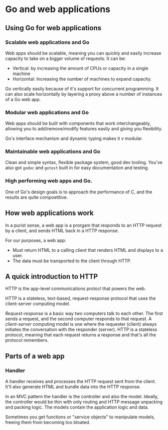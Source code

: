 # Go and web applications

## Using Go for web applications

### Scalable web applications and Go

Web apps should be scalable, meaning you can quickly and easily increase capacity to take on a bigger volume of requests. It can be:

- Vertical: by increasing the amount of CPUs or capacity in a single machine
- Horizontal: Increasing the number of machines to expand capacity.

Go vertically easily because of it's support for concurrent programming. It can also scale horizontally by layering a proxy above a number of instances of a Go web app.

### Modular web applications and Go

Web apps should be built with components that work interchangeably, allowing you to add/remove/modify features easily and giving you flexibility.

Go's interface mechanism and dynamic typing makes it v modular.

### Maintainable web applications and Go

Clean and simple syntax, flexible package system, good dev tooling. You've also got `godoc` and `gotest` built in for easy documentation and testing.

### High performing web apps and Go.

One of Go's design goals is to approach the performance of C, and the results are quite compoetitive.

## How web applications work
In a purist sense, a web app is a prorgam that responds to an HTTP request by a client, and sends HTML back in a HTTP response.

For our purposes, a web app:

- Must return HTML to a calling client that renders HTML and displays to a user.
- The data must be transported to the client through HTTP.

## A quick introduction to HTTP

HTTP is the app-level communications protocl that powers the web.

HTTP is a stateless, text-based, request-response protocol that uses the client-server computing model.

*Request-response* is a basic way two computers talk to each other. The first sends a request, and the second computer responds to that request. 
A *client-server* computing model is one where the requester (client) always initiates the conversation with the responder (server).
HTTP is a stateless protocol, meaning that each request returns a response and that's all the protocol remembers. 

## Parts of a web app

### Handler

A handler receives and processes the HTTP request sent from the client. It'll also generate HTML and bundle data into the HTTP response.

In an MVC pattern the handler is the controller and also the model. Ideally, the controller would be thin with only routing and HTTP message unpacking and packing logic. The models contain the application logic and data.

Sometimes you get functions or "service objects" to manipulate models, freeing them from becoming too bloated.

